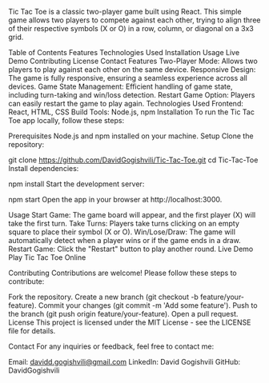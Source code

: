 Tic Tac Toe is a classic two-player game built using React. This simple game allows two players to compete against each other, trying to align three of their respective symbols (X or O) in a row, column, or diagonal on a 3x3 grid.

Table of Contents
Features
Technologies Used
Installation
Usage
Live Demo
Contributing
License
Contact
Features
Two-Player Mode: Allows two players to play against each other on the same device.
Responsive Design: The game is fully responsive, ensuring a seamless experience across all devices.
Game State Management: Efficient handling of game state, including turn-taking and win/loss detection.
Restart Game Option: Players can easily restart the game to play again.
Technologies Used
Frontend: React, HTML, CSS
Build Tools: Node.js, npm
Installation
To run the Tic Tac Toe app locally, follow these steps:

Prerequisites
Node.js and npm installed on your machine.
Setup
Clone the repository:

 
 
git clone https://github.com/DavidGogishvili/Tic-Tac-Toe.git
cd Tic-Tac-Toe
Install dependencies:

 
 
npm install
Start the development server:

 
 
npm start
Open the app in your browser at http://localhost:3000.

Usage
Start Game: The game board will appear, and the first player (X) will take the first turn.
Take Turns: Players take turns clicking on an empty square to place their symbol (X or O).
Win/Lose/Draw: The game will automatically detect when a player wins or if the game ends in a draw.
Restart Game: Click the "Restart" button to play another round.
Live Demo
Play Tic Tac Toe Online

Contributing
Contributions are welcome! Please follow these steps to contribute:

Fork the repository.
Create a new branch (git checkout -b feature/your-feature).
Commit your changes (git commit -m 'Add some feature').
Push to the branch (git push origin feature/your-feature).
Open a pull request.
License
This project is licensed under the MIT License - see the LICENSE file for details.

Contact
For any inquiries or feedback, feel free to contact me:

Email: davidd.gogishvili@gmail.com
LinkedIn: David Gogishvili
GitHub: DavidGogishvili
